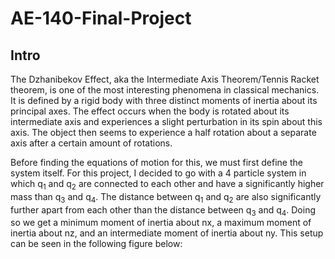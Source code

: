 # AE-140-Final-Project
## Intro
<body>
  <p>
    The Dzhanibekov Effect, aka the Intermediate Axis Theorem/Tennis Racket theorem, is one of the most interesting phenomena in classical mechanics. 
    It is defined by a rigid body with three distinct moments of inertia about its principal axes. The effect occurs when the body is rotated about its intermediate axis and experiences a slight perturbation in its spin about this axis. 
    The object then seems to experience a half rotation about a separate axis after a certain amount of rotations.
  </p>
  <p>
    Before finding the equations of motion for this, we must first define the system itself. For this project, I decided to go with a 4 particle system in which q<sub>1</sub> and q<sub>2</sub> are connected to each other and have a significantly higher mass than q<sub>3</sub> and q<sub>4</sub>. 
    The distance between q<sub>1</sub> and q<sub>2</sub> are also significantly further apart from each other than the distance between q<sub>3</sub> and q<sub>4</sub>. Doing so we get a minimum moment of inertia about nx, a maximum moment of inertia about nz, and an intermediate moment of inertia about ny. 
    This setup can be seen in the following figure below:
  </p>
</body>
